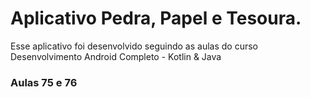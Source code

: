 # Aplicativo Pedra, Papel e Tesoura.

Esse aplicativo foi desenvolvido seguindo as aulas do curso Desenvolvimento Android Completo - Kotlin & Java

### Aulas 75 e 76
